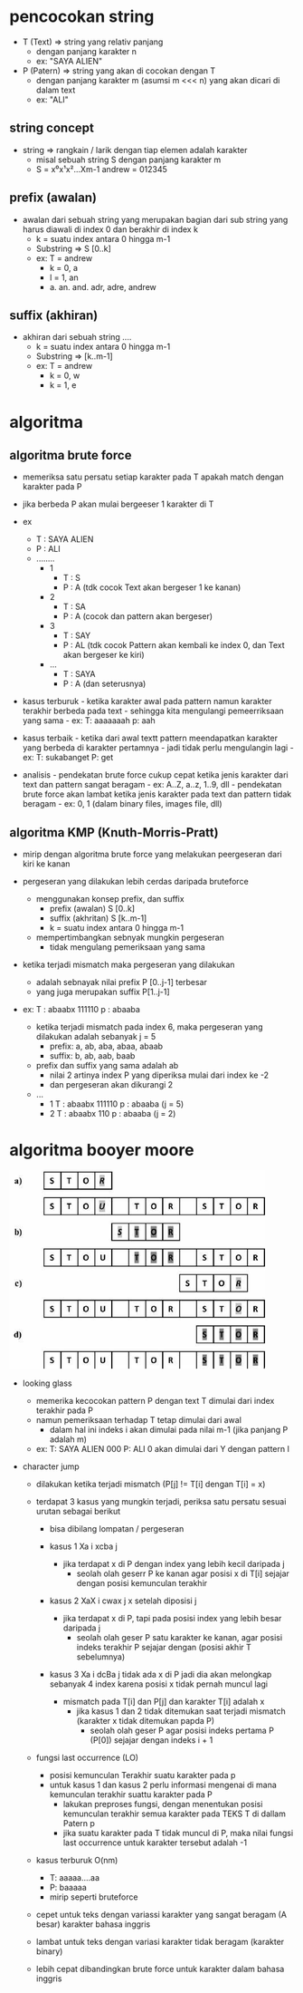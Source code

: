 # pencocokan string
- T (Text) => string yang relativ panjang
    - dengan panjang karakter n
    - ex: "SAYA ALIEN"
- P (Patern) => string yang akan di cocokan dengan T
    - dengan panjang karakter m (asumsi m <<< n) yang akan dicari di dalam text
    - ex: "ALI"

## string concept
- string => rangkain / larik dengan tiap elemen adalah karakter
    - misal sebuah string S dengan panjang karakter m
    - S = x⁰x¹x²...Xm-1
        andrew = 012345

## prefix (awalan)
- awalan dari sebuah string yang merupakan bagian dari sub string yang harus diawali di index 0 dan berakhir di index k
    - k = suatu index antara 0 hingga m-1
    - Substring => S [0..k]
    - ex: T = andrew
        - k = 0, a
        - l = 1, an
        - a. an. and. adr, adre, andrew

## suffix (akhiran)
- akhiran dari sebuah string ....
    - k = suatu index antara 0 hingga m-1
    - Substring => [k..m-1]
    - ex: T = andrew
        - k = 0, w
        - k = 1, e

# algoritma
## algoritma brute force
- memeriksa satu persatu setiap karakter pada T apakah match dengan karakter pada P
- jika berbeda P akan mulai bergeeser 1 karakter di T
- ex
    - T : SAYA ALIEN
    - P : ALI
    - ........
        - 1
            - T : S
            - P : A (tdk cocok Text akan bergeser 1 ke kanan)
        - 2
            - T : SA
            - P :  A (cocok dan pattern akan bergeser)
        - 3
            - T : SAY
            - P :  AL (tdk cocok Pattern akan kembali ke index 0, dan Text akan bergeser ke kiri)
        - ...
            - T : SAYA
            - P :   A (dan seterusnya)

- kasus terburuk
        - ketika karakter awal pada pattern namun karakter terakhir berbeda pada text
            - sehingga kita mengulangi pemeerriksaan yang sama
        - ex: T: aaaaaaah p: aah
    
- kasus terbaik
        - ketika dari awal textt pattern meendapatkan karakter yang berbeda di karakter pertamnya
            - jadi tidak perlu mengulangin lagi
        - ex: T: sukabanget P: get

- analisis
        - pendekatan brute force cukup cepat ketika jenis karakter dari text dan pattern sangat beragam
            - ex: A..Z, a..z, 1..9, dll
        - pendekatan brute force akan lambat ketika jenis karakter pada text dan pattern tidak beragam
            - ex: 0, 1 (dalam binary files, images file, dll)

## algoritma KMP (Knuth-Morris-Pratt)
- mirip dengan algoritma brute force yang melakukan peergeseran dari kiri ke kanan
- pergeseran yang dilakukan lebih cerdas daripada bruteforce
    - menggunakan konsep prefix, dan suffix
        - prefix (awalan) S [0..k]
        - suffix (akhritan) S [k..m-1]
        - k = suatu index antara 0 hingga m-1
    - mempertimbangkan sebnyak mungkin pergeseran
        - tidak mengulang pemeriksaan yang sama 

- ketika terjadi mismatch maka pergeseran yang dilakukan 
    - adalah sebnayak nilai prefix P [0..j-1] terbesar
    - yang juga merupakan suffix P[1..j-1]

- ex:
    T : abaabx
        111110
    p : abaaba
    - ketika terjadi mismatch pada index 6, maka pergeseran yang dilakukan adalah sebanyak j = 5
        - prefix: a, ab, aba, abaa, abaab
        - suffix: b, ab, aab, baab
    - prefix dan suffix yang sama adalah ab
        - nilai 2 artinya index P yang diperiksa mulai dari index ke -2
        - dan pergeseran akan dikurangi 2
    - ...
        - 1
            T : abaabx
                111110
            p : abaaba (j = 5)
        - 2
            T : abaabx
                   110
            p :    abaaba (j = 2)

# algoritma booyer moore
![alt text](image.png)
- looking glass
    - memerika kecocokan pattern P dengan text T dimulai dari index terakhir pada P
    - namun pemeriksaan terhadap T tetap dimulai dari awal
        - dalam hal ini indeks i akan dimulai pada nilai m-1 (jika panjang P adalah m)
    - ex: T: SAYA ALIEN
               000
          P: ALI
          0 akan dimulai dari Y dengan pattern I

- character jump
    - dilakukan ketika terjadi mismatch (P[j] != T[i] dengan T[i] = x)
    - terdapat 3 kasus yang mungkin terjadi, periksa satu persatu sesuai urutan sebagai berikut
        - bisa dibilang lompatan / pergeseran
        - kasus 1
                Xa
                i
              xcba
                j
            - jika terdapat x di P dengan index yang lebih kecil daripada j 
                - seolah olah geserr P ke kanan agar posisi x di T[i] sejajar dengan posisi kemunculan terakhir

        - kasus 2
                XaX
                i
               cwax
                j
                x setelah diposisi j
            - jika terdapat x di P, tapi pada posisi index yang lebih besar daripada j
                - seolah olah geser P satu karakter ke kanan, agar posisi indeks terakhir P sejajar dengan (posisi akhir T sebelumnya)
        - kasus 3
                  Xa
                  i
                dcBa
                  j
                tidak ada x di P
                jadi dia akan melongkap sebanyak 4 index karena posisi x tidak pernah muncul lagi
            - mismatch pada T[i] dan P[j] dan karakter T[i] adalah x
                - jika kasus 1 dan 2 tidak ditemukan saat terjadi mismatch (karakter x tidak ditemukan papda P)
                    - seolah olah geser P agar posisi indeks pertama P (P[0]) sejajar dengan indeks i + 1

    - fungsi last occurrence (LO)
        - posisi kemunculan Terakhir suatu karakter pada p
        - untuk kasus 1 dan kasus 2 perlu informasi mengenai di mana kemunculan terakhir suattu karakter pada P
            - lakukan preproses fungsi, dengan menentukan posisi kemunculan terakhir semua karakter pada TEKS T di dallam Patern p
            - jika suatu karakter pada T tidak muncul di P, maka nilai fungsi last occurrence untuk karakter tersebut adalah -1
    
    - kasus terburuk O(nm)
        - T: aaaaa....aa
        - P: baaaaa
        - mirip seperti bruteforce
    - cepet untuk teks dengan variassi karakter yang sangat beragam (A besar) karakter bahasa inggris
    - lambat untuk teks dengan variasi karakter tidak beragam (karakter binary)
    - lebih cepat dibandingkan brute force untuk karakter dalam bahasa inggris